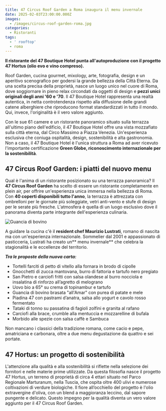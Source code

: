 ```yaml
---
title: 47 Circus Roof Garden a Roma inaugura il menu invernale
date: 2025-02-03T23:00:00.000Z
images:
  - /images/circus-roof-garden-roma.jpg
categories:
  - Ristoranti
tags:
  - ' rooftop'
  - roma
---
```


**Il ristorante del 47 Boutique Hotel punta all'autoproduzione con il progetto 47 Hortus (olio evo e vino compreso).**

Roof Garden, cucina gourmet, mixology, arte, fotografia, design e un aperitivo scenografico per godersi la grande bellezza della Città Eterna. Da una scelta precisa della proprietà, nasce un luogo unico nel cuore di Roma, dove soggiornare in pieno relax circondati da oggetti di design e **pezzi unici originali degli anni '60 e '70**. Il 47 Boutique Hotel rappresenta una realtà autentica, in netta controtendenza rispetto alla diffusione delle grandi catene alberghiere che riproducono format standardizzati in tutto il mondo. Qui, invece, l'originalità è il vero valore aggiunto.

Con le sue 61 camere e un ristorante panoramico situato sulla terrazza all'ultimo piano dell'edificio, il 47 Boutique Hotel offre una vista mozzafiato sulla città eterna, dal Circo Massimo a Piazza Venezia. Un'esperienza esclusiva che coniuga ospitalità, design, sostenibilità e alta gastronomia. Non a caso, il 47 Boutique Hotel è l'unica struttura a Roma ad aver ricevuto l'importante certificazione **Green Globe, riconoscimento internazionale per la sostenibilità**.

## 47 Circus Roof Garden: i piatti del nuovo menu

Qual è l'anima di un ristorante posizionato su una terrazza panoramica? Il **47 Circus Roof Garden** ha scelto di essere un ristorante completamente en plein air, per offrire un'esperienza unica immersa nella bellezza di Roma. Con **40 coperti disponibili tutto l'anno**, la terrazza è attrezzata con ombrelloni per le giornate più soleggiate, vetri anti-vento e stufe di design per le serate più fresche. L'atmosfera è quella di un luogo esclusivo dove il panorama diventa parte integrante dell'esperienza culinaria.

![](</images/10.guancia di bovino_47 Circus Roof Garden.png> "Guancia di bovino")

A guidare la cucina c'è il **resident chef Maurizio Lustrati**, romano di nascita ma con un'esperienza internazionale. Sommelier dal 2001 e appassionato di pasticceria, Lustrati ha creato un\*\* menu invernale\*\* che celebra la stagionalità e le eccellenze del territorio.

***Tra le proposte della nuova carta:***

* Tortelli farciti di petto di vitello alla fornara in brodo di cipolle
* Gnocchetti di zucca mantovana, burro di fattoria e tartufo nero pregiato
* San Pietro e carciofi fritti con salsa olandese al burro nocciola e insalatina di rinforzo all’agretto di melograno
* Uovo bio a 65° su crema di topinambur e tartufo
* Guancia di bovino brasata "all'Amar" con purea di patate e mele
* Piadina 47 con pastrami d’anatra, salsa allo yogurt e cavolo rosso fermentato
* Tataki di tonno su passatina di fagioli zolfini e granita al rafano
* Carciofi alla brace, crumble alla mentuccia e mozzarelline di bufala
* Morbido alle spezie con salsa caffè e Sambuca

Non mancano i classici della tradizione romana, come cacio e pepe, amatriciana e carbonara, oltre a due menu degustazione da quattro e sei portate.

## 47 Hortus: un progetto di sostenibilità

L'attenzione alla qualità e alla sostenibilità si riflette nella selezione dei fornitori e nelle materie prime utilizzate. Da questa filosofia nasce il progetto 47 Hortus, un terreno di proprietà di circa 4 ettari situato nel Parco Regionale Marturanum, nella Tuscia, che ospita oltre 400 ulivi e numerose coltivazioni di verdure biologiche. Il fiore all’occhiello del progetto è l'olio extravergine d'oliva, con un blend a maggioranza leccino, dal sapore pungente e delicato. Questo impegno per la qualità diventa un vero valore aggiunto per il 47 Circus Roof Garden.
